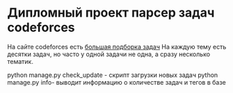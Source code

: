 # Дипломный проект парсер задач  codeforces
На сайте codeforces есть [большая подборка задач](https://codeforces.com/problemset?order=BY_SOLVED_DESC) На каждую тему есть десятки задач, но часто у одной задачи не одна, а сразу несколько тематик.

python manage.py check_update - скрипт загрузки новых задач
python manage.py info- выводит информацию о количестве задач и тегов в базе
